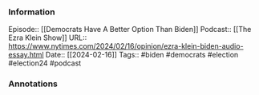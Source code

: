 ### Information

Episode:: [[Democrats Have A Better Option Than Biden]]
Podcast:: [[The Ezra Klein Show]]
URL:: https://www.nytimes.com/2024/02/16/opinion/ezra-klein-biden-audio-essay.html
Date:: [[2024-02-16]]
Tags:: #biden #democrats #election #election24
#podcast


### Annotations

